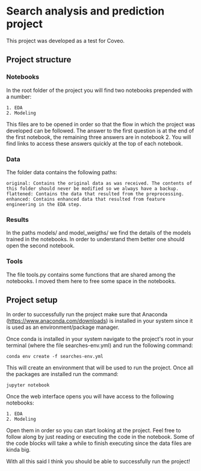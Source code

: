 # Search analysis and prediction project

This project was developed as a test for Coveo.

## Project structure

### Notebooks

In the root folder of the project you will find two notebooks prepended with a number:

```
1. EDA
2. Modeling
```

This files are to be opened in order so that the flow in which the project was developed can be followed. 
The answer to the first question is at the end of the first notebook, the remaining three answers are in notebook 2. You will find links to access these answers quickly at the top of each notebook.

### Data

The folder data contains the following paths:

```
original: Contains the original data as was received. The contents of this folder should never be modified so we always have a backup.
flattened: Contains the data that resulted from the preprocessing.
enhanced: Contains enhanced data that resulted from feature engineering in the EDA step.
```

### Results

In the paths models/ and model_weigths/ we find the details of the models trained in the notebooks. In order to understand them better one should open the second notebook.

### Tools

The file tools.py contains some functions that are shared among the notebooks. I moved them here to free some space in the notebooks.

## Project setup

In order to successfully run the project make sure that Anaconda (https://www.anaconda.com/downloads) is installed in your system since it is used as an 
environment/package manager. 

Once conda is installed in your system navigate to the project's root in your terminal (where the file searches-env.yml) and run the
following command:

```conda env create -f searches-env.yml```

This will create an environment that will be used to run the project. Once all the packages are installed run the command:

```jupyter notebook```

Once the web interface opens you will have access to the following notebooks:

```
1. EDA
2. Modeling
```

Open them in order so you can start looking at the project. Feel free to follow along by just reading or executing the code
in the notebook. Some of the code blocks will take a while to finish executing since the data files are kinda big.


With all this said I think you should be able to successfully run the project!



